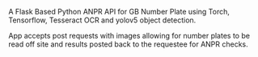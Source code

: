 A Flask Based Python ANPR API for GB Number Plate using Torch, Tensorflow, Tesseract OCR and yolov5 object detection.

App accepts post requests with images allowing for number plates to be read off site and results posted back to the requestee for ANPR checks.
